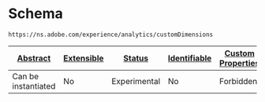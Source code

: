
#  Schema

```
https://ns.adobe.com/experience/analytics/customDimensions
```


| [Abstract](../../../../abstract.md) | [Extensible](../../../../extensions.md) | [Status](../../../../status.md) | [Identifiable](../../../../id.md) | [Custom Properties](../../../../extensions.md) | [Additional Properties](../../../../extensions.md) | Defined In |
|-------------------------------------|-----------------------------------------|---------------------------------|-----------------------------------|------------------------------------------------|----------------------------------------------------|------------|
| Can be instantiated | No | Experimental | No | Forbidden | Permitted | [adobe/experience/analytics/customDimensions.schema.json](adobe/experience/analytics/customDimensions.schema.json) |
